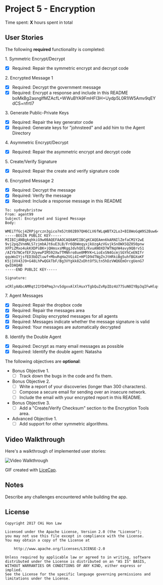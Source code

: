 # Project 5 - Encryption

Time spent: **X** hours spent in total

## User Stories

The following **required** functionality is completed:

1\. Symmetric Encrypt/Decrypt
  * [X]  Required: Repair the symmetric encrypt and decrypt code

2\. Encrypted Message 1
  * [X]  Required: Decrypt the government message
  * [X]  Required: Encrypt a response and include in this README
         boMkBg2asngIfMZAcfL+WWuBYA9FmHFI3H+Uydp5L0R1IW5Amv9qEYdCS+nfrtl7

3\. Generate Public-Private Keys
  * [X]  Required: Repair the key generator code
  * [X]  Required: Generate keys for "johnsteed" and add him to the Agent Directory

4\. Asymmetric Encrypt/Decrypt
  * [X]  Required: Repair the asymmetric encrypt and decrypt code

5\. Create/Verify Signature
  * [X]  Required: Repair the create and verify signature code
  
6\. Encrypted Message 2
  * [X]  Required: Decrypt the message
  * [X]  Required: Verify the message
  * [X]  Required: Include a response message in this README
  
    To: sydneybristow
    From: agent99
    Subject: Encrypted and Signed Message
    Body:

    WMEiTfGcj4ZRPjgrczn3gico7m5Jt002B97QH6CLV6fWLqWBTX2Lo3+BI8WoGqW9S2Buw64eqBxmZlOJWwr7kvdTlLO0qW87eGe9UrTVVb1sWBzUrKN+azxPJkQldcPhU36NBOIzM7/TufCZiyOFNyuDxYXhza8Cl2RpVY8O2PiaZUXMPJF+LA1etiVsNbTMvOHYQGosF0zdo3Uqu+KnomvegzVUSgzyP5UMwGUUDOgFo2zlg04th5TQ4elufPoSPSja0FpF3csgleviT1Vzuw+Igehl/5/iDQg69zBlfBIKZdQweAlSaaj/nyaoAQiaXZxMOokyqRsLF7+sEcLfJw==
    -----BEGIN PUBLIC KEY-----
    MIIBIjANBgkqhkiG9w0BAQEFAAOCAQ8AMIIBCgKCAQEAmn6kARNIlZefaCM1Y2wE
    9vj2pqZVnmNLS7zjmbAJt6uE3LB/Fr6QbWeqyxjkUzgAzVGvjkSnOWXSQZ050pnw
    XFPiZMxo4ukKXDPsBK+jQHmsxsMRggJdvhQO1/KvuAN0XD7WTNqVW4avy9Q8rvS1
    /AIYb7NCefEFJUyewPIM592Xw7TMNhro8ue0MMYK+LioExSN4GcmjSGYhCeENIfr
    qquWoIYjsfED3bDZluwf+MbuRqHa2VGi4I+HPlD94TNgZnJtHRkiBg5uhfBGXoKF
    K5j1VV43J9+G48LhPwQGkTbF/Bg3VYgkk8ZxDhtOf5Ltn5hDzVWQ6EmOrcgUenG7
    qwIDAQAB
    -----END PUBLIC KEY-----
    
    Signature:
    
    xCRlyAAbcAMRqt21YD4PmqJrv5dgxvAlXlHuxYTgbQuZvRpIDz4U77SuN0IYBp3qIFwHlqsUHktOWjzugcp66nAWFcsqY1Elp0kJCkOf8ndlqrEQ4lXbxRqd+aQ4bXKP2+HB1ilfo8EY3Nlemh4IIPalrERbE9CTY6hKThMFMmtb5cZuaZPfTczxMbHJ462V5GlQqQDE1jmBk1QD5SUKC/dGWviuIEzmFxV7cpYuN57CUVBKg71PXuvMqtMad1LLf+XtbkAzmlLUW2LFXfn2D77NejBUNX1S9ulsKvN/Wfi/ouQWV92XnGYxFinloLmCMZBrbWPH5m5Sx8cQunl/Qw==

7\. Agent Messages
  * [X]  Required: Repair the dropbox code
  * [X]  Required: Repair the messages area
  * [X]  Required: Display encrypted messages for all agents
  * [X]  Required: Messages indicate whether the message signature is valid
  * [X]  Required: Your messages are automatically decrypted

8\. Identify the Double Agent
  * [X]  Required: Decrypt as many email messages as possible
  * [X]  Required: Identify the double agent: Natasha

The following objectives are **optional**:

* Bonus Objective 1\.
  * [ ]  Track down the bugs in the code and fix them.

* Bonus Objective 2\.
  * [ ]  Write a report of your discoveries (longer than 300 characters).
  * [ ]  Compose a secure email for sending over an insecure network.
  * [ ]  Include the email with your encrypted report in this README.

* Bonus Objective 3\.
  * [ ]  Add a "Create/Verify Checksum" section to the Encryption Tools area.

* Advanced Objective 1\.
  * [ ]  Add support for other symmetric algorithms.

## Video Walkthrough

Here's a walkthrough of implemented user stories:

<img src='http://i.imgur.com/link/to/your/gif/file.gif' title='Video Walkthrough' width='' alt='Video Walkthrough' />

GIF created with [LiceCap](http://www.cockos.com/licecap/).

## Notes

Describe any challenges encountered while building the app.

## License

    Copyright 2017 CHi Hon Law

    Licensed under the Apache License, Version 2.0 (the "License");
    you may not use this file except in compliance with the License.
    You may obtain a copy of the License at

        http://www.apache.org/licenses/LICENSE-2.0

    Unless required by applicable law or agreed to in writing, software
    distributed under the License is distributed on an "AS IS" BASIS,
    WITHOUT WARRANTIES OR CONDITIONS OF ANY KIND, either express or implied.
    See the License for the specific language governing permissions and
    limitations under the License.